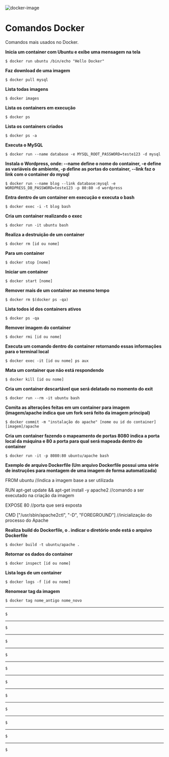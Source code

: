 ![docker-image](https://cloud.githubusercontent.com/assets/1865566/20648336/132e3ec6-b48b-11e6-8738-f4e111cfe335.png)


# Comandos Docker

Comandos mais usados no Docker.

**Inicia um container com Ubuntu e exibe uma mensagem na tela**

`$ docker run ubuntu /bin/echo "Hello Docker"`

**Faz download de uma imagem**

`$ docker pull mysql`

**Lista todas imagens**

`$ docker images`

**Lista os containers em execução**

`$ docker ps`

**Lista os containers criados**

`$ docker ps -a`

**Executa o MySQL**

`$ docker run --name database -e MYSQL_ROOT_PASSWORD=teste123 -d mysql`

**Instala o Wordpress, onde: --name define o nome do container, -e define as variáveis de ambiente, -p define as portas do container, --link faz o link com o container do mysql**

`$ docker run --name blog --link database:mysql -e WORDPRESS_DB_PASSWORD=teste123 -p 80:80 -d wordpress`

**Entra dentro de um container em execução e executa o bash**

`$ docker exec -i -t blog bash`

**Cria um container realizando o exec**

`$ docker run -it ubuntu bash`

**Realiza a destruição de um container**

`$ docker rm [id ou nome]`

**Para um container**

`$ docker stop [nome]`

**Iniciar um container**

`$ docker start [nome]`

**Remover mais de um container ao mesmo tempo**

`$ docker rm $(docker ps -qa)`

**Lista todos id dos containers ativos**

`$ docker ps -qa`

**Remover imagem do container**

`$ docker rmi [id ou nome]`

**Executa um comando dentro do container retornando essas informações para o terminal local**

`$ docker exec -it [id ou nome] ps aux`

**Mata um container que não está respondendo**

`$ docker kill [id ou nome]`

**Cria um container descartável que será delatado no momento do exit**

`$ docker run --rm -it ubuntu bash`

**Comita as alterações feitas em um container para imagem (imagem/apache indica que um fork será feito da imagem principal)**

`$ docker commit -m "instalação do apache" [nome ou id do container] [imagem]/apache`

**Cria um container fazendo o mapeamento de portas 8080 indica a porta local da máquina e 80 a porta para qual será mapeada dentro do container**

`$ docker run -it -p 8080:80 ubuntu/apache bash`

**Exemplo de arquivo Dockerfile (Um arquivo Dockerfile possui uma série de instruções para montagem de uma imagem de forma automatizada)**

FROM ubuntu //indica a imagem base a ser utilizada

RUN apt-get update && apt-get install -y apache2 //comando a ser executado na criação da imagem

EXPOSE 80 //porta que será exposta

CMD ["/usr/sbin/apache2ctl", "-D", "FOREGROUND"] //inicialização do processo do Apache

**Realiza build do Dockerfile, o . indicar o diretório onde está o arquivo Dockerfile**

`$ docker build -t ubuntu/apache .`

**Retornar os dados do container**

`$ docker inspect [id ou nome]`

**Lista logs de um container**

`$ docker logs -f [id ou nome]`

**Renomear tag da imagem**

`$ docker tag nome_antigo nome_novo`

****

`$`

****

`$`

****

`$`

****

`$`

****

`$`

****

`$`

****

`$`

****

`$`

****

`$`

****

`$`

****

`$`




